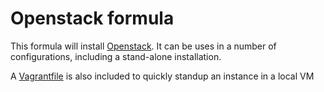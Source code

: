 # Openstack formula

This formula will install [Openstack](http://www.openstack.org). It can be uses in a number of configurations, including a stand-alone installation.

A [Vagrantfile](https://vagrantup.org) is also included to quickly standup an instance in a local VM

